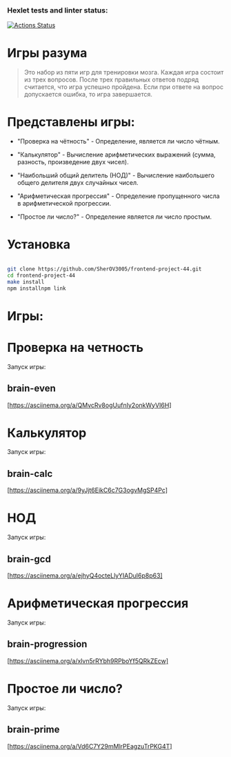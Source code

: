 ### Hexlet tests and linter status:
[![Actions Status](https://github.com/SherOV3005/frontend-project-44/workflows/hexlet-check/badge.svg)](https://github.com/SherOV3005/frontend-project-44/actions)
# Игры разума

> Это набор из пяти игр для тренировки мозга. 
> Каждая игра состоит из трех вопросов. 
> После трех правильных ответов подряд считается, что игра успешно пройдена. 
> Если при ответе на вопрос допускается ошибка, то игра завершается.

# Представлены игры:

- "Проверка на чётность" - Определение, является ли число чётным.

- "Калькулятор" -  Вычисление арифметических выражений (сумма, разность, произведение двух чисел).

- "Наибольший общий делитель (НОД)" -  Вычисление наибольшего общего делителя двух случайных чисел. 

- "Арифметическая прогрессия" -  Определение пропущенного числа в арифметической прогрессии. 

- "Простое ли число?" -  Определение является ли число простым. 

# Установка 

```sh

git clone https://github.com/SherOV3005/frontend-project-44.git
cd frontend-project-44
make install
npm installnpm link

```
# Игры:

# Проверка на четность

Запуск игры: 

## brain-even


[https://asciinema.org/a/QMvcRv8ogUufnIy2onkWyVI6H]


# Калькулятор

Запуск игры:

## brain-calc

[https://asciinema.org/a/9yJjt6EikC6c7G3ogvMgSP4Pc]

# НОД

Запуск игры:

## brain-gcd

[https://asciinema.org/a/ejhyQ4octeLlyYIADuI6p8p63]

# Арифметическая прогрессия

Запуск игры:

## brain-progression
 
[https://asciinema.org/a/xlvn5rRYbh9RPboYf5QRkZEcw]

# Простое ли число?

Запуск игры:

## brain-prime

[https://asciinema.org/a/Vd6C7Y29mMlrPEagzuTrPKG4T]

